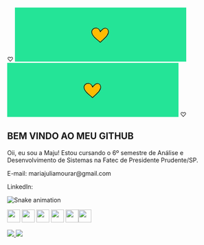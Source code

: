  ♡ <img src="https://github.com/MariaJuliaMouraR/MariaJuliaMouraR/blob/main/images.png?raw=true" /><img src="https://github.com/MariaJuliaMouraR/MariaJuliaMouraR/blob/main/images.png?raw=true" /> ♡

## BEM VINDO AO MEU GITHUB
<P> Oii, eu sou a Maju! Estou cursando o 6º semestre de Análise e Desenvolvimento de Sistemas na Fatec de Presidente Prudente/SP.  </P>
<p>E-mail: mariajuliamourar@gmail.com</p>
<p>LinkedIn: </p>

![Snake animation](https://github.com/MariaJuliaMouraR/MariaJuliaMouraR/blob/output/github-contribution-grid-snake.svg)

<img src="https://cdn.jsdelivr.net/gh/devicons/devicon@latest/icons/javascript/javascript-original.svg" width="30" height="30"/> <img src="https://cdn.jsdelivr.net/gh/devicons/devicon@latest/icons/react/react-original.svg" width="30" height="30"/>
<img src="https://cdn.jsdelivr.net/gh/devicons/devicon@latest/icons/csharp/csharp-original.svg" width="30" height="30" />
<img src="https://cdn.jsdelivr.net/gh/devicons/devicon@latest/icons/python/python-original.svg" width="30" height="30" />
<img src="https://cdn.jsdelivr.net/gh/devicons/devicon@latest/icons/css3/css3-original-wordmark.svg" width="30" height="30"/><img src="https://cdn.jsdelivr.net/gh/devicons/devicon@latest/icons/html5/html5-original-wordmark.svg" width="30" height="30"/>


<div>
<a href="https://github.com/MariaJuliaMouraR">
<img height="180em" src="https://github-readme-stats.vercel.app/api/top-langs/?username=MariaJuliaMouraR&layout=compact&langs_count=7&theme=dracula"/>
<img height="180em" src="https://github-readme-stats.vercel.app/api?username=MariaJuliaMouraR&show_icons=true&theme=dracula&include_all_commits=true&count_private=true"/>
</div>
          

